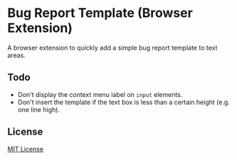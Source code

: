 # Bug Report Template (Browser Extension)

A browser extension to quickly add a simple bug report template to text areas.

## Todo

* Don't display the context menu label on `input` elements.
* Don't insert the template if the text box is less than a certain height (e.g. one line high).

## License

[MIT License](https://opensource.org/licenses/MIT)
